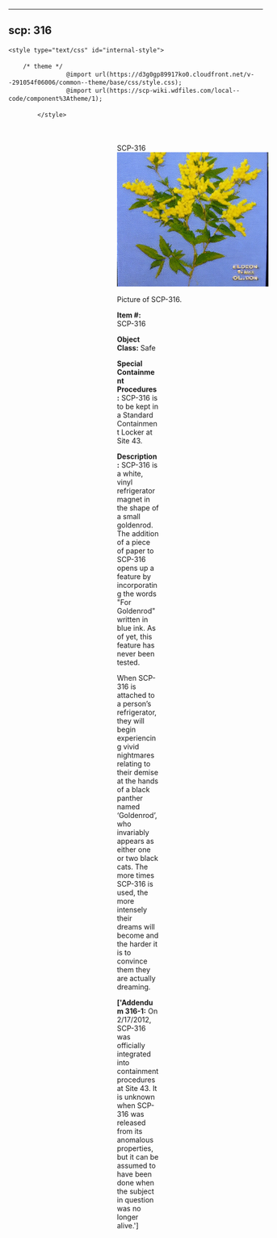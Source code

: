 
---
scp: 316
---

<head>
    <title>316 - SCP Foundation</title>
    
    <style type="text/css" id="internal-style">
                
        /* theme */
                    @import url(https://d3g0gp89917ko0.cloudfront.net/v--291054f06006/common--theme/base/css/style.css);
                    @import url(https://scp-wiki.wdfiles.com/local--code/component%3Atheme/1);
            
            </style>
<style>
iframe.scpnet-interwiki-frame { height: 0; }
</style>

</head>

<div id="main-content" style="margin: 50px 206px 20px 215px;">
<div id="action-area-top"></div>
<div id="page-title">SCP-316</div>
<div id="page-content">
<div style="text-align: right;"></div>
<div class="scp-image-block block-right" style="width:300px;"><img src="https://raw.githubusercontent.com/lucmaki/this-scp-does-not-exist/main/imgs/316.png" style="width:300px;" alt="316.jpg" class="image">
<div class="scp-image-caption" style="width:300px;">
<p>Picture of SCP-316.</p>
</div>
</div>
<p><strong>Item #:</strong> SCP-316</p>
<p><strong>Object Class:</strong> Safe</p>
<p><strong>Special Containment Procedures:</strong> SCP-316 is to be kept in a Standard Containment Locker at Site 43.</p>
<p><strong>Description:</strong> SCP-316 is a white, vinyl refrigerator magnet in the shape of a small goldenrod. The addition of a piece of paper to SCP-316 opens up a feature by incorporating the words "For Goldenrod" written in blue ink. As of yet, this feature has never been tested.</p><p>When SCP-316 is attached to a person’s refrigerator, they will begin experiencing vivid nightmares relating to their demise at the hands of a black panther named ‘Goldenrod’, who invariably appears as either one or two black cats. The more times SCP-316 is used, the more intensely their dreams will become and the harder it is to convince them they are actually dreaming.</p>
<p> <strong>['Addendum 316-1:</strong> On 2/17/2012, SCP-316 was officially integrated into containment procedures at Site 43. It is unknown when SCP-316 was released from its anomalous properties, but it can be assumed to have been done when the subject in question was no longer alive.']</p>

<div class="footer-wikiwalk-nav">
<div style="text-align: center;">
</div>
</div>
</div>
</div>
</div>